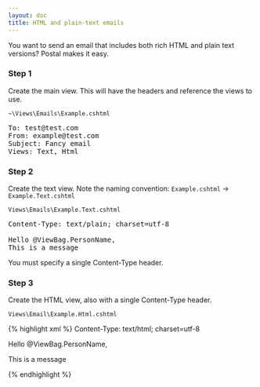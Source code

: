```yaml
---
layout: doc
title: HTML and plain-text emails
---
```


You want to send an email that includes both rich HTML and plain text versions? Postal makes it easy.

### Step 1

Create the main view. This will have the headers and reference the views to use.

`~\Views\Emails\Example.cshtml`

<pre>
To: test@test.com
From: example@test.com
Subject: Fancy email
Views: Text, Html
</pre>

### Step 2

Create the text view. Note the naming convention: `Example.cshtml` &rarr; `Example.Text.cshtml`

`Views\Emails\Example.Text.cshtml`

<pre>
Content-Type: text/plain; charset=utf-8

Hello @ViewBag.PersonName,
This is a message
</pre>

You must specify a single Content-Type header.

### Step 3

Create the HTML view, also with a single Content-Type header.

`Views\Email\Example.Html.cshtml`

{% highlight xml %}
Content-Type: text/html; charset=utf-8

<html>
  <body>
    <p>Hello @ViewBag.PersonName,</p>
    <p>This is a message</p>
  </body>
</html>
{% endhighlight %}

